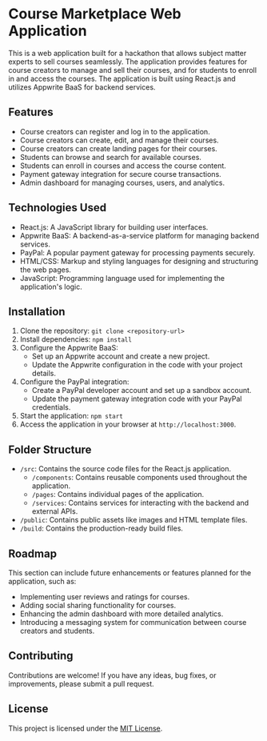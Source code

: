 # Course Marketplace Web Application

This is a web application built for a hackathon that allows subject matter experts to sell courses seamlessly. The application provides features for course creators to manage and sell their courses, and for students to enroll in and access the courses. The application is built using React.js and utilizes Appwrite BaaS for backend services.

## Features

- Course creators can register and log in to the application.
- Course creators can create, edit, and manage their courses.
- Course creators can create landing pages for their courses.
- Students can browse and search for available courses.
- Students can enroll in courses and access the course content.
- Payment gateway integration for secure course transactions.
- Admin dashboard for managing courses, users, and analytics.

## Technologies Used

- React.js: A JavaScript library for building user interfaces.
- Appwrite BaaS: A backend-as-a-service platform for managing backend services.
- PayPal: A popular payment gateway for processing payments securely.
- HTML/CSS: Markup and styling languages for designing and structuring the web pages.
- JavaScript: Programming language used for implementing the application's logic.

## Installation

1. Clone the repository: `git clone <repository-url>`
2. Install dependencies: `npm install`
3. Configure the Appwrite BaaS:
   - Set up an Appwrite account and create a new project.
   - Update the Appwrite configuration in the code with your project details.
4. Configure the PayPal integration:
   - Create a PayPal developer account and set up a sandbox account.
   - Update the payment gateway integration code with your PayPal credentials.
5. Start the application: `npm start`
6. Access the application in your browser at `http://localhost:3000`.

## Folder Structure

- `/src`: Contains the source code files for the React.js application.
  - `/components`: Contains reusable components used throughout the application.
  - `/pages`: Contains individual pages of the application.
  - `/services`: Contains services for interacting with the backend and external APIs.
- `/public`: Contains public assets like images and HTML template files.
- `/build`: Contains the production-ready build files.

## Roadmap

This section can include future enhancements or features planned for the application, such as:

- Implementing user reviews and ratings for courses.
- Adding social sharing functionality for courses.
- Enhancing the admin dashboard with more detailed analytics.
- Introducing a messaging system for communication between course creators and students.

## Contributing

Contributions are welcome! If you have any ideas, bug fixes, or improvements, please submit a pull request.

## License

This project is licensed under the [MIT License](LICENSE).

